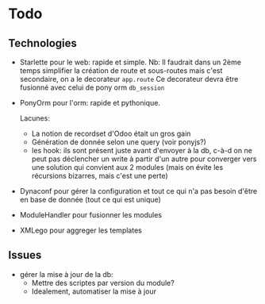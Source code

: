 # Todo

## Technologies

* Starlette pour le web: rapide et simple.
  Nb: Il faudrait dans un 2ème temps simplifier la création de route et sous-routes mais c'est secondaire, on a le decorateur `app.route`
  Ce decorateur devra être fusionné avec celui de pony orm `db_session`

* PonyOrm pour l'orm: rapide et pythonique.

  Lacunes:

  * La notion de recordset d'Odoo était un gros gain
  * Génération de donnée selon une query (voir ponyjs?)
  * les hook: ils sont présent juste avant d'envoyer à la db, c-à-d on ne peut pas déclencher un write à partir d'un autre pour converger vers une solution qui convient aux 2 modules (mais on évite les récursions bizarres, mais c'est une perte)

* Dynaconf pour gérer la configuration et tout ce qui n'a pas besoin d'être en base de donnée (tout ce qui est unique)
* ModuleHandler pour fusionner les modules
* XMLego pour aggreger les templates



## Issues

* gérer la mise à jour de la db:
  * Mettre des scriptes par version du module?
  * Idealement, automatiser la mise à jour